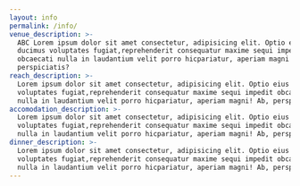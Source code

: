 ```yaml
---
layout: info
permalink: /info/
venue_description: >-
  ABC Lorem ipsum dolor sit amet consectetur, adipisicing elit. Optio eius
  ducimus voluptates fugiat,reprehenderit consequatur maxime sequi impedit
  obcaecati nulla in laudantium velit porro hicpariatur, aperiam magni! Ab,
  perspiciatis?
reach_description: >-
  Lorem ipsum dolor sit amet consectetur, adipisicing elit. Optio eius ducimus
  voluptates fugiat,reprehenderit consequatur maxime sequi impedit obcaecati
  nulla in laudantium velit porro hicpariatur, aperiam magni! Ab, perspiciatis?
accomodation_description: >-
  Lorem ipsum dolor sit amet consectetur, adipisicing elit. Optio eius ducimus
  voluptates fugiat,reprehenderit consequatur maxime sequi impedit obcaecati
  nulla in laudantium velit porro hicpariatur, aperiam magni! Ab, perspiciatis?
dinner_description: >-
  Lorem ipsum dolor sit amet consectetur, adipisicing elit. Optio eius ducimus
  voluptates fugiat,reprehenderit consequatur maxime sequi impedit obcaecati
  nulla in laudantium velit porro hicpariatur, aperiam magni! Ab, perspiciatis?
---
```


